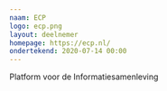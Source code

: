 ```yaml
---
naam: ECP
logo: ecp.png
layout: deelnemer
homepage: https://ecp.nl/
ondertekend: 2020-07-14 00:00
---
```

Platform voor de Informatiesamenleving
